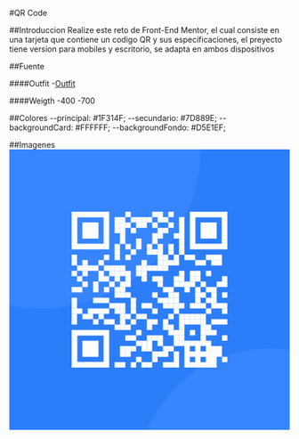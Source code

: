 #QR Code

##Introduccion
Realize este reto de Front-End Mentor, el cual consiste en una tarjeta que contiene un codigo QR y sus especificaciones, el preyecto tiene version para mobiles y escritorio, se adapta en ambos dispositivos

##Fuente

####Outfit
-[Outfit](htthttps://fonts.google.com/share?selection.family=Outfit:wght@100..900p:// "Outfit")

####Weigth
-400
-700

##Colores
    --principal: #1F314F;
    --secundario: #7D889E;
    --backgroundCard: #FFFFFF;
    --backgroundFondo: #D5E1EF;

##Imagenes
![QrCode](assets/images/image-qr-code.png)
